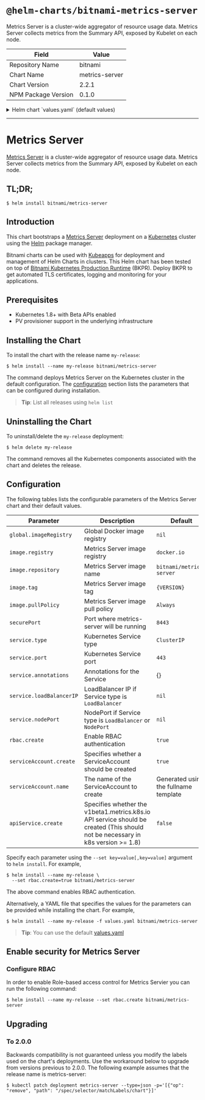 # `@helm-charts/bitnami-metrics-server`

Metrics Server is a cluster-wide aggregator of resource usage data. Metrics Server collects metrics from the Summary API, exposed by Kubelet on each node.

| Field               | Value          |
| ------------------- | -------------- |
| Repository Name     | bitnami        |
| Chart Name          | metrics-server |
| Chart Version       | 2.2.1          |
| NPM Package Version | 0.1.0          |

<details>

<summary>Helm chart `values.yaml` (default values)</summary>

```yaml
## Global Docker image registry
## Please, note that this will override the image registry for all the images, including dependencies, configured to use the global value
##
# global:
#   imageRegistry:

## Bitnami Metrics Server image version
## ref: https://hub.docker.com/r/bitnami/metrics-server/tags/
##
image:
  registry: docker.io
  repository: bitnami/metrics-server
  tag: 0.3.1
  ## Specify a imagePullPolicy
  ## Defaults to 'Always' if image tag is 'latest', else set to 'IfNotPresent'
  ## ref: http://kubernetes.io/docs/user-guide/images/#pre-pulling-images
  ##
  pullPolicy: Always

rbac:
  # Specifies whether RBAC resources should be created
  create: true

serviceAccount:
  # Specifies whether a ServiceAccount should be created
  create: true
  # The name of the ServiceAccount to use.
  # If not set and create is true, a name is generated using the fullname template
  name:

apiService:
  # Specifies if the v1beta1.metrics.k8s.io API service should be created.
  # This should not be necessary in k8s version >= 1.8
  # If you disable API service creation you have to
  # manage it outside of this chart for e.g horizontal pod autoscaling to
  # work with this release.
  create: false

## Specify the secure port where metrics-server will be running
##
securePort: 8443

service:
  type: ClusterIP
  port: 443
  ## Specify the nodePort value for the LoadBalancer and NodePort service types.
  ## ref: https://kubernetes.io/docs/concepts/services-networking/service/#type-nodeport
  ##
  # nodePort:
  ## Provide any additional annotations which may be required. This can be used to
  ## set the LoadBalancer service type to internal only.
  ## ref: https://kubernetes.io/docs/concepts/services-networking/service/#internal-load-balancer
  ##
  annotations: {}
  # loadBalancerIP:
```

</details>

---

# Metrics Server

[Metrics Server](https://github.com/kubernetes-incubator/metrics-server) is a cluster-wide aggregator of resource usage data. Metrics Server collects metrics from the Summary API, exposed by Kubelet on each node.

## TL;DR;

```console
$ helm install bitnami/metrics-server
```

## Introduction

This chart bootstraps a [Metrics Server](https://github.com/bitnami/bitnami-docker-metrics-server) deployment on a [Kubernetes](http://kubernetes.io) cluster using the [Helm](https://helm.sh) package manager.

Bitnami charts can be used with [Kubeapps](https://kubeapps.com/) for deployment and management of Helm Charts in clusters. This Helm chart has been tested on top of [Bitnami Kubernetes Production Runtime](https://kubeprod.io/) (BKPR). Deploy BKPR to get automated TLS certificates, logging and monitoring for your applications.

## Prerequisites

- Kubernetes 1.8+ with Beta APIs enabled
- PV provisioner support in the underlying infrastructure

## Installing the Chart

To install the chart with the release name `my-release`:

```console
$ helm install --name my-release bitnami/metrics-server
```

The command deploys Metrics Server on the Kubernetes cluster in the default configuration. The [configuration](#configuration) section lists the parameters that can be configured during installation.

> **Tip**: List all releases using `helm list`

## Uninstalling the Chart

To uninstall/delete the `my-release` deployment:

```console
$ helm delete my-release
```

The command removes all the Kubernetes components associated with the chart and deletes the release.

## Configuration

The following tables lists the configurable parameters of the Metrics Server chart and their default values.

| Parameter                | Description                                                                                                                     | Default                               |
| ------------------------ | ------------------------------------------------------------------------------------------------------------------------------- | ------------------------------------- |
| `global.imageRegistry`   | Global Docker image registry                                                                                                    | `nil`                                 |
| `image.registry`         | Metrics Server image registry                                                                                                   | `docker.io`                           |
| `image.repository`       | Metrics Server image name                                                                                                       | `bitnami/metrics-server`              |
| `image.tag`              | Metrics Server image tag                                                                                                        | `{VERSION}`                           |
| `image.pullPolicy`       | Metrics Server image pull policy                                                                                                | `Always`                              |
| `securePort`             | Port where metrics-server will be running                                                                                       | `8443`                                |
| `service.type`           | Kubernetes Service type                                                                                                         | `ClusterIP`                           |
| `service.port`           | Kubernetes Service port                                                                                                         | `443`                                 |
| `service.annotations`    | Annotations for the Service                                                                                                     | {}                                    |
| `service.loadBalancerIP` | LoadBalancer IP if Service type is `LoadBalancer`                                                                               | `nil`                                 |
| `service.nodePort`       | NodePort if Service type is `LoadBalancer` or `NodePort`                                                                        | `nil`                                 |
| `rbac.create`            | Enable RBAC authentication                                                                                                      | `true`                                |
| `serviceAccount.create`  | Specifies whether a ServiceAccount should be created                                                                            | `true`                                |
| `serviceAccount.name`    | The name of the ServiceAccount to create                                                                                        | Generated using the fullname template |
| `apiService.create`      | Specifies whether the v1beta1.metrics.k8s.io API service should be created (This should not be necessary in k8s version >= 1.8) | `false`                               |

Specify each parameter using the `--set key=value[,key=value]` argument to `helm install`. For example,

```console
$ helm install --name my-release \
  --set rbac.create=true bitnami/metrics-server
```

The above command enables RBAC authentication.

Alternatively, a YAML file that specifies the values for the parameters can be provided while installing the chart. For example,

```console
$ helm install --name my-release -f values.yaml bitnami/metrics-server
```

> **Tip**: You can use the default [values.yaml](values.yaml)

## Enable security for Metrics Server

### Configure RBAC

In order to enable Role-based access control for Metrics Servier you can run the following command:

```console
$ helm install --name my-release --set rbac.create bitnami/metrics-server
```

## Upgrading

### To 2.0.0

Backwards compatibility is not guaranteed unless you modify the labels used on the chart's deployments.
Use the workaround below to upgrade from versions previous to 2.0.0. The following example assumes that the release name is metrics-server:

```console
$ kubectl patch deployment metrics-server --type=json -p='[{"op": "remove", "path": "/spec/selector/matchLabels/chart"}]'
```
